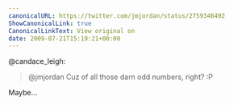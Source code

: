 ```yaml
---
canonicalURL: https://twitter.com/jmjordan/status/2759346492
ShowCanonicalLink: true
CanonicalLinkText: View original on
date: 2009-07-21T15:19:21+00:00
---
```

@candace_leigh:

> @jmjordan Cuz of all those darn odd numbers, right? :P

Maybe...